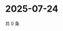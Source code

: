 # 2025-07-24

共 0 条

<!-- BEGIN ZHIHUVIDEO -->
<!-- 最后更新时间 Thu Jul 24 2025 10:58:47 GMT+0800 (China Standard Time) -->

<!-- END ZHIHUVIDEO -->
